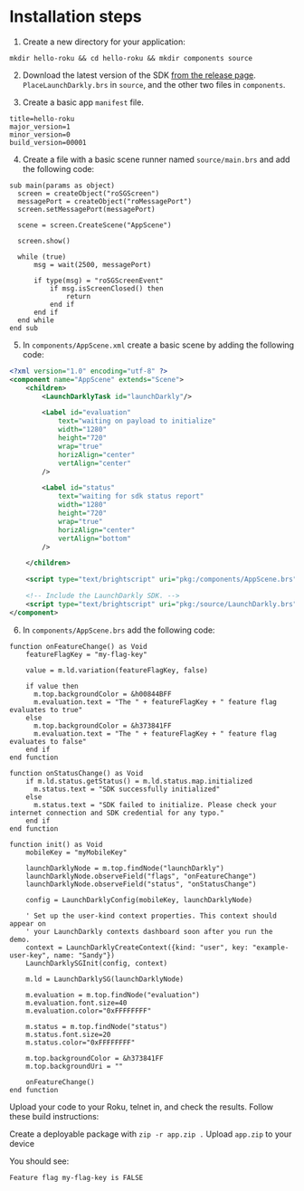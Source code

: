 # Installation steps
1. Create a new directory for your application:
```shell
mkdir hello-roku && cd hello-roku && mkdir components source
```

2. Download the latest version of the SDK [from the release page](https://github.com/launchdarkly/roku-client-sdk/releases). `PlaceLaunchDarkly.brs` in `source`, and the other two files in `components`.


3. Create a basic app `manifest` file.
```shell
title=hello-roku
major_version=1
minor_version=0
build_version=00001
```

4. Create a file with a basic scene runner named `source/main.brs` and add the following code:
```brs
sub main(params as object)
  screen = createObject("roSGScreen")
  messagePort = createObject("roMessagePort")
  screen.setMessagePort(messagePort)

  scene = screen.CreateScene("AppScene")

  screen.show()

  while (true)
      msg = wait(2500, messagePort)

      if type(msg) = "roSGScreenEvent"
          if msg.isScreenClosed() then
              return
          end if
      end if
  end while
end sub
```

5. In `components/AppScene.xml` create a basic scene by adding the following code:
```xml
<?xml version="1.0" encoding="utf-8" ?>
<component name="AppScene" extends="Scene">
    <children>
        <LaunchDarklyTask id="launchDarkly"/>

        <Label id="evaluation"
            text="waiting on payload to initialize"
            width="1280"
            height="720"
            wrap="true"
            horizAlign="center"
            vertAlign="center"
        />

        <Label id="status"
            text="waiting for sdk status report"
            width="1280"
            height="720"
            wrap="true"
            horizAlign="center"
            vertAlign="bottom"
        />

    </children>

    <script type="text/brightscript" uri="pkg:/components/AppScene.brs"/>

    <!-- Include the LaunchDarkly SDK. -->
    <script type="text/brightscript" uri="pkg:/source/LaunchDarkly.brs"/>
</component>
```

6. In `components/AppScene.brs` add the following code:
```shell
function onFeatureChange() as Void
    featureFlagKey = "my-flag-key"

    value = m.ld.variation(featureFlagKey, false)

    if value then
      m.top.backgroundColor = &h00844BFF
      m.evaluation.text = "The " + featureFlagKey + " feature flag evaluates to true"
    else
      m.top.backgroundColor = &h373841FF
      m.evaluation.text = "The " + featureFlagKey + " feature flag evaluates to false"
    end if
end function

function onStatusChange() as Void
    if m.ld.status.getStatus() = m.ld.status.map.initialized
      m.status.text = "SDK successfully initialized"
    else
      m.status.text = "SDK failed to initialize. Please check your internet connection and SDK credential for any typo."
    end if
end function

function init() as Void
    mobileKey = "myMobileKey"

    launchDarklyNode = m.top.findNode("launchDarkly")
    launchDarklyNode.observeField("flags", "onFeatureChange")
    launchDarklyNode.observeField("status", "onStatusChange")

    config = LaunchDarklyConfig(mobileKey, launchDarklyNode)

    ' Set up the user-kind context properties. This context should appear on
    ' your LaunchDarkly contexts dashboard soon after you run the demo.
    context = LaunchDarklyCreateContext({kind: "user", key: "example-user-key", name: "Sandy"})
    LaunchDarklySGInit(config, context)

    m.ld = LaunchDarklySG(launchDarklyNode)

    m.evaluation = m.top.findNode("evaluation")
    m.evaluation.font.size=40
    m.evaluation.color="0xFFFFFFFF"

    m.status = m.top.findNode("status")
    m.status.font.size=20
    m.status.color="0xFFFFFFFF"

    m.top.backgroundColor = &h373841FF
    m.top.backgroundUri = ""

    onFeatureChange()
end function
```

Upload your code to your Roku, telnet in, and check the results. Follow these build instructions:

Create a deployable package with `zip -r app.zip .`
Upload `app.zip` to your device

You should see:

`Feature flag my-flag-key is FALSE`
